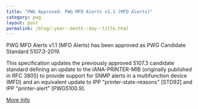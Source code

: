 ```yaml
---
title: "PWG Approved: PWG MFD Alerts v1.1 (MFD Alerts)"
category: pwg
layout: post
permalink: /blog/:year-:month-:day-:title.html
---
```


PWG MFD Alerts v1.1 (MFD Alerts) has been approved as PWG Candidate Standard 5107.3-2019.

This specification updates the previously approved 5107.3 candidate standard defining an update to the IANA-PRINTER-MIB (originally published in RFC 3805) to provide support for SNMP alerts in a multifunction device (MFD) and an equivalent update to IPP "printer-state-reasons" [STD92] and IPP "printer-alert" [PWG5100.9].

<a class="btn btn-secondary btn-sm" href="https://www.pwg.org/standards.html">More Info</a>
